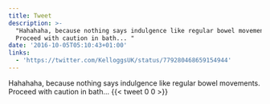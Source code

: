 ```yaml
---
title: Tweet
description: >-
  "Hahahaha, because nothing says indulgence like regular bowel movements.
  Proceed with caution in bath... "
date: '2016-10-05T05:10:43+01:00'
links:
  - 'https://twitter.com/KelloggsUK/status/779280468659154944'
---
```

Hahahaha, because nothing says indulgence like regular bowel movements. Proceed with caution in bath... 
      {{< tweet 0 0 >}}
    
